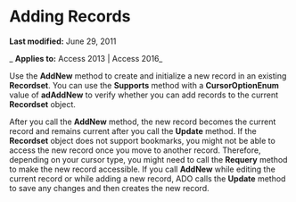
# Adding Records

 **Last modified:** June 29, 2011

 _ **Applies to:** Access 2013 | Access 2016_

Use the  **AddNew** method to create and initialize a new record in an existing **Recordset**. You can use the **Supports** method with a **CursorOptionEnum** value of **adAddNew** to verify whether you can add records to the current **Recordset** object.

After you call the  **AddNew** method, the new record becomes the current record and remains current after you call the **Update** method. If the **Recordset** object does not support bookmarks, you might not be able to access the new record once you move to another record. Therefore, depending on your cursor type, you might need to call the **Requery** method to make the new record accessible.
If you call  **AddNew** while editing the current record or while adding a new record, ADO calls the **Update** method to save any changes and then creates the new record.

